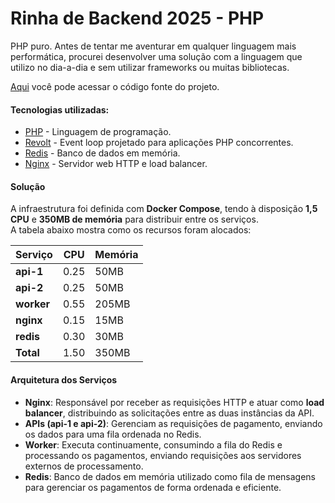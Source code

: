 # Rinha de Backend 2025 - PHP

PHP puro. Antes de tentar me aventurar em qualquer linguagem mais performática, procurei desenvolver uma solução com a linguagem que utilizo no dia-a-dia e sem utilizar frameworks ou muitas bibliotecas.

[Aqui](https://github.com/flads/rinha25-php) você pode acessar o código fonte do projeto.

#### Tecnologias utilizadas:

* [PHP](https://www.php.net/releases/8.4/en.php) - Linguagem de programação.
* [Revolt](https://revolt.run/) - Event loop projetado para aplicações PHP concorrentes.
* [Redis](https://redis.io/) - Banco de dados em memória.
* [Nginx](https://nginx.org/) - Servidor web HTTP e load balancer.

#### Solução

A infraestrutura foi definida com **Docker Compose**, tendo à disposição **1,5 CPU** e **350MB de memória** para distribuir entre os serviços.  
A tabela abaixo mostra como os recursos foram alocados:

| Serviço   | CPU  | Memória |
|-----------|------|---------|
| **api-1** | 0.25 | 50MB    |
| **api-2** | 0.25 | 50MB    |
| **worker**| 0.55 | 205MB   |
| **nginx** | 0.15 | 15MB    |
| **redis** | 0.30 | 30MB    |
| **Total** | 1.50 | 350MB   |

#### Arquitetura dos Serviços

- **Nginx**: Responsável por receber as requisições HTTP e atuar como **load balancer**, distribuindo as solicitações entre as duas instâncias da API.
- **APIs (api-1 e api-2)**: Gerenciam as requisições de pagamento, enviando os dados para uma fila ordenada no Redis.
- **Worker**: Executa continuamente, consumindo a fila do Redis e processando os pagamentos, enviando requisições aos servidores externos de processamento.
- **Redis**: Banco de dados em memória utilizado como fila de mensagens para gerenciar os pagamentos de forma ordenada e eficiente.
